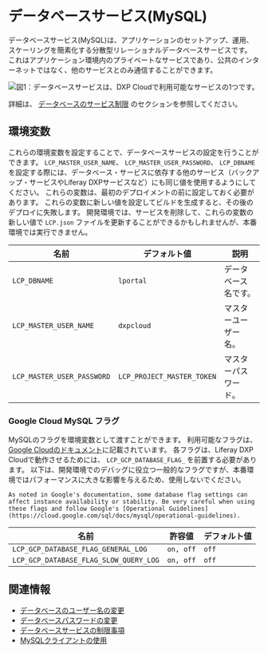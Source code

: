 # データベースサービス(MySQL)

データベースサービス(MySQL)は、アプリケーションのセットアップ、運用、スケーリングを簡素化する分散型リレーショナルデータベースサービスです。 これはアプリケーション環境内のプライベートなサービスであり、公共のインターネットではなく、他のサービスとのみ通信することができます。

![図1：データベースサービスは、DXP Cloudで利用可能なサービスの1つです。](./database-service/images/01.png)

詳細は、 [データベースのサービス制限](../../reference/dxp-cloud-limitations.md#database-service) のセクションを参照してください。

## 環境変数

これらの環境変数を設定することで、データベースサービスの設定を行うことができます。 `LCP_MASTER_USER_NAME`、 `LCP_MASTER_USER_PASSWORD`、 `LCP_DBNAME`を設定する際には、データベース・サービスに依存する他のサービス（バックアップ・サービスやLiferay DXPサービスなど）にも同じ値を使用するようにしてください。 これらの変数は、最初のデプロイメントの前に設定しておく必要があります。 これらの変数に新しい値を設定してビルドを生成すると、その後のデプロイに失敗します。 開発環境では、サービスを削除して、これらの変数の新しい値で `LCP.json` ファイルを更新することができるかもしれませんが、本番環境では実行できません。

| 名前                         | デフォルト値                     | 説明         |
| -------------------------- | -------------------------- | ---------- |
| `LCP_DBNAME`               | `lportal`                  | データベース名です。 |
| `LCP_MASTER_USER_NAME`     | `dxpcloud`                 | マスターユーザー名。 |
| `LCP_MASTER_USER_PASSWORD` | `LCP_PROJECT_MASTER_TOKEN` | マスターパスワード。 |

### Google Cloud MySQL フラグ

MySQLのフラグを環境変数として渡すことができます。 利用可能なフラグは、 [Google Cloudのドキュメント](https://cloud.google.com/sql/docs/mysql/flags)に記載されています。 各フラグは、Liferay DXP Cloudで動作させるためには、 `LCP_GCP_DATABASE_FLAG_` を前置する必要があります。 以下は、開発環境でのデバッグに役立つ一般的なフラグですが、本番環境ではパフォーマンスに大きな影響を与えるため、使用しないでください。

```{warning}
As noted in Google's documentation, some database flag settings can affect instance availability or stability. Be very careful when using these flags and follow Google's [Operational Guidelines](https://cloud.google.com/sql/docs/mysql/operational-guidelines).
```

| 名前                                     | 許容値       | デフォルト値 |
| -------------------------------------- | --------- | ------ |
| `LCP_GCP_DATABASE_FLAG_GENERAL_LOG`    | `on, off` | `off`  |
| `LCP_GCP_DATABASE_FLAG_SLOW_QUERY_LOG` | `on, off` | `off`  |

## 関連情報

  - [データベースのユーザー名の変更](./changing-your-database-username.md)
  - [データベースパスワードの変更](./changing-your-database-password.md)
  - [データベースサービスの制限事項](../../reference/dxp-cloud-limitations.md#database-service)
  - [MySQLクライアントの使用](../../using-the-liferay-dxp-service/using-the-mysql-client.md)

